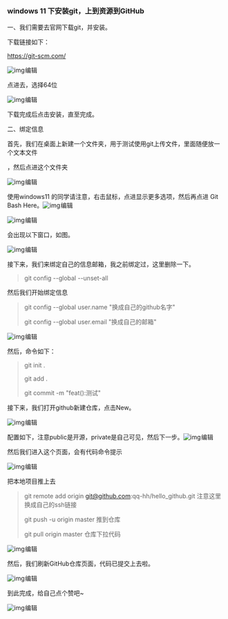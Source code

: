 ### windows 11 下安装git，上到资源到GitHub

 一、我们需要去官网下载git，并安装。

下载链接如下：

https://git-scm.com/

![img](https://img-blog.csdnimg.cn/3f27f75d9ee449bfb47a2d7d97cde4eb.png)![点击并拖拽以移动](data:image/gif;base64,R0lGODlhAQABAPABAP///wAAACH5BAEKAAAALAAAAAABAAEAAAICRAEAOw==)编辑

 点进去，选择64位

![img](https://img-blog.csdnimg.cn/b2becd8868a94ec98f666c032e076f06.png)![点击并拖拽以移动](data:image/gif;base64,R0lGODlhAQABAPABAP///wAAACH5BAEKAAAALAAAAAABAAEAAAICRAEAOw==)编辑

下载完成后点击安装，直至完成。

二、绑定信息

首先，我们在桌面上新建一个文件夹，用于测试使用git上传文件，里面随便放一个文本文件

，然后点进这个文件夹

 ![img](https://img-blog.csdnimg.cn/2fad4168125740f68439a114a4723982.png)![点击并拖拽以移动](data:image/gif;base64,R0lGODlhAQABAPABAP///wAAACH5BAEKAAAALAAAAAABAAEAAAICRAEAOw==)编辑

 使用windows11 的同学请注意，右击鼠标，点进显示更多选项，然后再点进 Git Bash Here。![img](https://img-blog.csdnimg.cn/d658a30205244959ac208fceb99ef817.png)![点击并拖拽以移动](data:image/gif;base64,R0lGODlhAQABAPABAP///wAAACH5BAEKAAAALAAAAAABAAEAAAICRAEAOw==)编辑

 ![img](https://img-blog.csdnimg.cn/df282e03a51d4a5fb26e1d9d05edc3ed.png)![点击并拖拽以移动](data:image/gif;base64,R0lGODlhAQABAPABAP///wAAACH5BAEKAAAALAAAAAABAAEAAAICRAEAOw==)编辑

 会出现以下窗口，如图。

![img](https://img-blog.csdnimg.cn/1341f9c35f314ce79577c85cc7938646.png)![点击并拖拽以移动](data:image/gif;base64,R0lGODlhAQABAPABAP///wAAACH5BAEKAAAALAAAAAABAAEAAAICRAEAOw==)编辑

 接下来，我们来绑定自己的信息邮箱，我之前绑定过，这里删除一下。

> git config --global --unset-all

 然后我们开始绑定信息

> git config --global user.name "换成自己的github名字"
>
> git config --global user.email "换成自己的邮箱"

 ![img](https://img-blog.csdnimg.cn/57a0341a470f4c50bfceaa238198e16a.png)![点击并拖拽以移动](data:image/gif;base64,R0lGODlhAQABAPABAP///wAAACH5BAEKAAAALAAAAAABAAEAAAICRAEAOw==)编辑

 然后，命令如下：

> git init .
>
> git add .
>
>  git commit -m "feat():测试"
>  

接下来，我们打开github新建仓库，点击New。

![img](https://img-blog.csdnimg.cn/d65135f660a5439a9c0757b270f1c0ff.png)![点击并拖拽以移动](data:image/gif;base64,R0lGODlhAQABAPABAP///wAAACH5BAEKAAAALAAAAAABAAEAAAICRAEAOw==)编辑

 配置如下，注意public是开源，private是自己可见，然后下一步。![img](https://img-blog.csdnimg.cn/07c8abe607b24dd398538a0514bed2f1.png)![点击并拖拽以移动](data:image/gif;base64,R0lGODlhAQABAPABAP///wAAACH5BAEKAAAALAAAAAABAAEAAAICRAEAOw==)编辑



 然后我们进入这个页面，会有代码命令提示

![img](https://img-blog.csdnimg.cn/2d8b71de3b7d46ffbf7faf3572e47d5f.png)![点击并拖拽以移动](data:image/gif;base64,R0lGODlhAQABAPABAP///wAAACH5BAEKAAAALAAAAAABAAEAAAICRAEAOw==)编辑

 把本地项目推上去

>  git remote add origin git@github.com:qq-hh/hello_github.git 注意这里换成自己的ssh链接
>
>  git push -u origin master 推到仓库
>
> git pull origin master  仓库下拉代码
>  

![img](https://img-blog.csdnimg.cn/2871934bf278454b8f0e7ce2e5f9b298.png)![点击并拖拽以移动](data:image/gif;base64,R0lGODlhAQABAPABAP///wAAACH5BAEKAAAALAAAAAABAAEAAAICRAEAOw==)编辑

 然后，我们刷新GitHub仓库页面，代码已提交上去啦。

![img](https://img-blog.csdnimg.cn/a659c53667294de89f15206d8fa6b4cd.png)![点击并拖拽以移动](data:image/gif;base64,R0lGODlhAQABAPABAP///wAAACH5BAEKAAAALAAAAAABAAEAAAICRAEAOw==)编辑

到此完成，给自己点个赞吧~ 

![img](https://img-blog.csdnimg.cn/5637741c768548f5b6d6d6bc50724d08.png)![点击并拖拽以移动](data:image/gif;base64,R0lGODlhAQABAPABAP///wAAACH5BAEKAAAALAAAAAABAAEAAAICRAEAOw==)编辑
